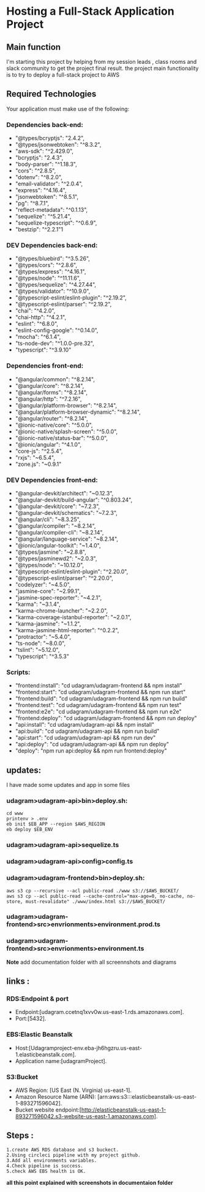 # Hosting a Full-Stack Application Project

## Main function 
I'm starting this project by helping from my session leads , class rooms and slack community to get the project final result.
the project main functionality is to try to deploy a full-stack project to AWS

## Required Technologies
Your application must make use of the following:
### Dependencies back-end:
  - "@types/bcryptjs": "2.4.2",
  - "@types/jsonwebtoken": "^8.3.2",
  - "aws-sdk": "^2.429.0",
  - "bcryptjs": "2.4.3",
  - "body-parser": "^1.18.3",
  - "cors": "^2.8.5",
  - "dotenv": "^8.2.0",
  - "email-validator": "^2.0.4",
  - "express": "^4.16.4",
  - "jsonwebtoken": "^8.5.1",
  - "pg": "^8.7.1",
  - "reflect-metadata": "^0.1.13",
  - "sequelize": "^5.21.4",
  - "sequelize-typescript": "^0.6.9",
  - "bestzip": "^2.2.1"1
### DEV Dependencies back-end:
  - "@types/bluebird": "^3.5.26",
  - "@types/cors": "^2.8.6",
  - "@types/express": "^4.16.1",
  - "@types/node": "^11.11.6",
  - "@types/sequelize": "^4.27.44",
  - "@types/validator": "^10.9.0",
  - "@typescript-eslint/eslint-plugin": "^2.19.2",
  - "@typescript-eslint/parser": "^2.19.2",
  - "chai": "^4.2.0",
  - "chai-http": "^4.2.1",
  - "eslint": "^6.8.0",
  - "eslint-config-google": "^0.14.0",
  - "mocha": "^6.1.4",
  - "ts-node-dev": "^1.0.0-pre.32",
  - "typescript": "^3.9.10"

### Dependencies front-end:
  - "@angular/common": "^8.2.14",
  - "@angular/core": "^8.2.14",
  - "@angular/forms": "^8.2.14",
  - "@angular/http": "^7.2.16",
  - "@angular/platform-browser": "^8.2.14",
  - "@angular/platform-browser-dynamic": "^8.2.14",
  - "@angular/router": "^8.2.14",
  - "@ionic-native/core": "^5.0.0",
  - "@ionic-native/splash-screen": "^5.0.0",
  - "@ionic-native/status-bar": "^5.0.0",
  - "@ionic/angular": "^4.1.0",
  - "core-js": "^2.5.4",
  - "rxjs": "~6.5.4",
  - "zone.js": "~0.9.1"
### DEV Dependencies front-end:
  - "@angular-devkit/architect": "~0.12.3",
  - "@angular-devkit/build-angular": "^0.803.24",
  - "@angular-devkit/core": "~7.2.3",
  - "@angular-devkit/schematics": "~7.2.3",
  - "@angular/cli": "~8.3.25",
  - "@angular/compiler": "~8.2.14",
  - "@angular/compiler-cli": "~8.2.14",
  - "@angular/language-service": "~8.2.14",
  - "@ionic/angular-toolkit": "~1.4.0",
  - "@types/jasmine": "~2.8.8",
  - "@types/jasminewd2": "~2.0.3",
  - "@types/node": "~10.12.0",
  - "@typescript-eslint/eslint-plugin": "^2.20.0",
  - "@typescript-eslint/parser": "^2.20.0",
  - "codelyzer": "~4.5.0",
  - "jasmine-core": "~2.99.1",
  - "jasmine-spec-reporter": "~4.2.1",
  - "karma": "~3.1.4",
  - "karma-chrome-launcher": "~2.2.0",
  - "karma-coverage-istanbul-reporter": "~2.0.1",
  - "karma-jasmine": "~1.1.2",
  - "karma-jasmine-html-reporter": "^0.2.2",
  - "protractor": "~5.4.0",
  - "ts-node": "~8.0.0",
  - "tslint": "~5.12.0",
  - "typescript": "^3.5.3"
### Scripts:
  - "frontend:install": "cd udagram/udagram-frontend && npm install"
  - "frontend:start": "cd udagram/udagram-frontend && npm run start"
  - "frontend:build": "cd udagram/udagram-frontend && npm run build"
  - "frontend:test": "cd udagram/udagram-frontend && npm run test"
  - "frontend:e2e": "cd udagram/udagram-frontend && npm run e2e"
  - "frontend:deploy": "cd udagram/udagram-frontend && npm run deploy"
  - "api:install": "cd udagram/udagram-api && npm install"
  - "api:build": "cd udagram/udagram-api && npm run build"
  - "api:start": "cd udagram/udagram-api && npm run dev"
  - "api:deploy": "cd udagram/udagram-api && npm run deploy"
  - "deploy": "npm run api:deploy && npm run frontend:deploy"

## updates:
I have made some updates and app in some files
### udagram>udagram-api>bin>deploy.sh:
    cd www
    printenv > .env
    eb init $EB_APP --region $AWS_REGION
    eb deploy $EB_ENV
### udagram>udagram-api>sequelize.ts
### udagram>udagram-api>config>config.ts
### udagram>udagram-frontend>bin>deploy.sh:
    aws s3 cp --recursive --acl public-read ./www s3://$AWS_BUCKET/
    aws s3 cp --acl public-read --cache-control="max-age=0, no-cache, no-store, must-revalidate" ./www/index.html s3://$AWS_BUCKET/
### udagram>udagram-frontend>src>envrionments>environment.prod.ts
### udagram>udagram-frontend>src>envrionments>environment.ts
**Note** add documentation folder with all screennshots and diagrams

## links :
### RDS:**Endpoint & port**
   - Endpoint:[udagram.ccetnq1xvv0w.us-east-1.rds.amazonaws.com].
   - Port:[5432].
### EBS:**Elastic Beanstalk**
   - Host:[Udagramproject-env.eba-jh6hgzru.us-east-1.elasticbeanstalk.com].
   - Application name:[udagramProject].
### S3:**Bucket**
  - AWS Region: [US East (N. Virginia) us-east-1].
  - Amazon Resource Name (ARN): [arn:aws:s3:::elasticbeanstalk-us-east-1-893271596042].
  - Bucket website endpoint:[http://elasticbeanstalk-us-east-1-893271596042.s3-website-us-east-1.amazonaws.com].

## Steps :
    1.create AWS RDS database and s3 buckect.
    2.Using circleci pipeline with my project github.
    3.Add all environments variables.
    4.Check pipeline is success.
    5.check AWS EBS health is OK.

**all this point explained with screenshots in documentaion folder**

